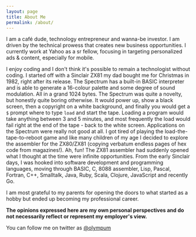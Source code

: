 ```yaml
---
layout: page
title: About Me
permalink: /about/
---
```


I am a café dude, technology entrepreneur and wanna-be investor. I am driven by the technical prowess that creates new business opportunities. I currently work at Yahoo as a sr fellow, focusing in targeting personalized ads & content, especially for mobile.

I enjoy coding and I don't think it's possible to remain a technologist without coding. I started off with a Sinclair ZX81 my dad bought me for Christmas in 1982, right after its release. The Spectrum has a built-in BASIC interpreter and is able to generate a 16-colour palette and some degree of sound modulation. All in a grand 1024 bytes. The Spectrum was quite a novelty, but honestly quite boring otherwise. It would power up, show a black screen, then a copyright on a white background, and finally you would get a `$` prompt where to type `load` and start the tape. Loading a program would take anything between 3 and 5 minutes, and most frequently the load would fail right at the end of the tape - back to the white screen. Applications on the Spectrum were really not good at all. I got tired of playing the load-the-tape-to-reboot game and like many children of my age I decided to explore the assembler for the ZX80/ZX81 (copying verbatum endless pages of hex code from magazines!). Ah, fun! The ZX81 assembler had suddenly opened what I thought at the time were infinite opportunities. From the early Sinclair days, I was hooked into software development and programming languages, moving through BASIC, C, 8088 assembler, Lisp, Pascal, Fortran, C++, Smalltalk, Java, Ruby, Scala, Clojure, JavaScript and recently Go.

I am most grateful to my parents for opening the doors to what started as a hobby but ended up becoming my professional career.

**The opinions expressed here are my own personal perspectives and do not necessarily reflect or represent my employer's view.**

You can follow me on twitter as [@olympum](http://twitter.com/olympum)
